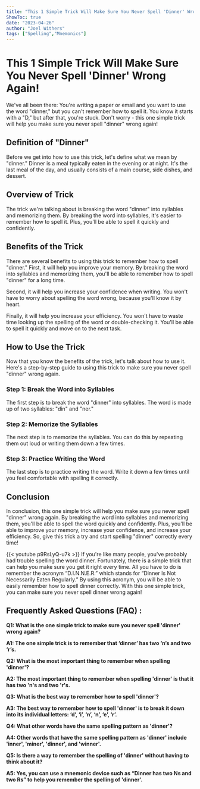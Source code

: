 ```yaml
---
title: "This 1 Simple Trick Will Make Sure You Never Spell 'Dinner' Wrong Again!"
ShowToc: true 
date: "2023-04-26"
author: "Joel Withers" 
tags: ["Spelling","Mnemonics"]
---
```

# This 1 Simple Trick Will Make Sure You Never Spell 'Dinner' Wrong Again!

We've all been there: You're writing a paper or email and you want to use the word "dinner," but you can't remember how to spell it. You know it starts with a "D," but after that, you're stuck. Don't worry - this one simple trick will help you make sure you never spell "dinner" wrong again!

## Definition of "Dinner"

Before we get into how to use this trick, let's define what we mean by "dinner." Dinner is a meal typically eaten in the evening or at night. It's the last meal of the day, and usually consists of a main course, side dishes, and dessert.

## Overview of Trick

The trick we're talking about is breaking the word "dinner" into syllables and memorizing them. By breaking the word into syllables, it's easier to remember how to spell it. Plus, you'll be able to spell it quickly and confidently.

## Benefits of the Trick

There are several benefits to using this trick to remember how to spell "dinner." First, it will help you improve your memory. By breaking the word into syllables and memorizing them, you'll be able to remember how to spell "dinner" for a long time.

Second, it will help you increase your confidence when writing. You won't have to worry about spelling the word wrong, because you'll know it by heart.

Finally, it will help you increase your efficiency. You won't have to waste time looking up the spelling of the word or double-checking it. You'll be able to spell it quickly and move on to the next task.

## How to Use the Trick

Now that you know the benefits of the trick, let's talk about how to use it. Here's a step-by-step guide to using this trick to make sure you never spell "dinner" wrong again.

### Step 1: Break the Word into Syllables

The first step is to break the word "dinner" into syllables. The word is made up of two syllables: "din" and "ner."

### Step 2: Memorize the Syllables

The next step is to memorize the syllables. You can do this by repeating them out loud or writing them down a few times.

### Step 3: Practice Writing the Word

The last step is to practice writing the word. Write it down a few times until you feel comfortable with spelling it correctly.

## Conclusion

In conclusion, this one simple trick will help you make sure you never spell "dinner" wrong again. By breaking the word into syllables and memorizing them, you'll be able to spell the word quickly and confidently. Plus, you'll be able to improve your memory, increase your confidence, and increase your efficiency. So, give this trick a try and start spelling "dinner" correctly every time!

{{< youtube p9RsLyQ-u7k >}} 
If you're like many people, you've probably had trouble spelling the word dinner. Fortunately, there is a simple trick that can help you make sure you get it right every time. All you have to do is remember the acronym “D.I.N.N.E.R.” which stands for “Dinner Is Not Necessarily Eaten Regularly.” By using this acronym, you will be able to easily remember how to spell dinner correctly. With this one simple trick, you can make sure you never spell dinner wrong again!

## Frequently Asked Questions (FAQ) :
**Q1: What is the one simple trick to make sure you never spell 'dinner' wrong again?**

**A1: The one simple trick is to remember that ‘dinner’ has two ‘n’s and two ‘r’s.**

**Q2: What is the most important thing to remember when spelling 'dinner'?**

**A2: The most important thing to remember when spelling 'dinner' is that it has two 'n's and two 'r's.**

**Q3: What is the best way to remember how to spell 'dinner'?**

**A3: The best way to remember how to spell 'dinner' is to break it down into its individual letters: ‘d’, ‘i’, ‘n’, ‘n’, ‘e’, ‘r’.**

**Q4: What other words have the same spelling pattern as 'dinner'?**

**A4: Other words that have the same spelling pattern as 'dinner' include 'inner', 'miner', 'dinner', and 'winner'.**

**Q5: Is there a way to remember the spelling of 'dinner' without having to think about it?**

**A5: Yes, you can use a mnemonic device such as “Dinner has two Ns and two Rs” to help you remember the spelling of 'dinner'.**





